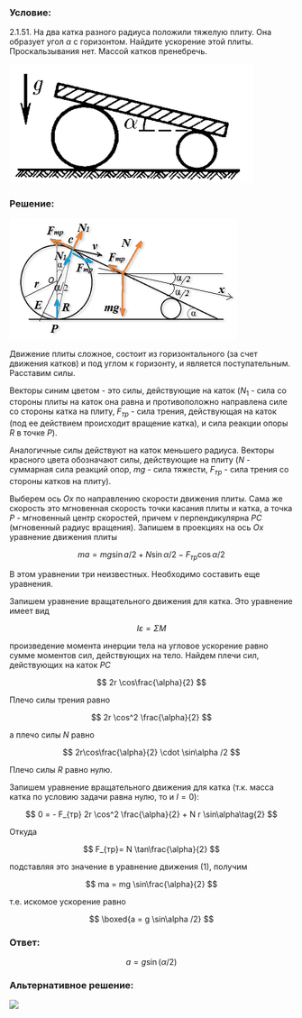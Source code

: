 ###  Условие:

$2.1.51.$ На два катка разного радиуса положили тяжелую плиту. Она образует угол $\alpha$ с горизонтом. Найдите ускорение этой плиты. Проскальзывания нет. Массой катков пренебречь.

![ К задаче 2.1.51 |433x212, 39%](../../img/2.1.51/statement.png)

###  Решение:

![ Силы действующие на систему тел |404x214, 47%](../../img/2.1.51/draw.png)

Движение плиты сложное, состоит из горизонтального (за счет движения катков) и под углом к горизонту, и является поступательным. Расставим силы.

Векторы синим цветом - это силы, действующие на каток ($N_1$ - сила со стороны плиты на каток она равна и противоположно направлена силе со стороны катка на плиту, $F_{тр}$ - сила трения, действующая на каток (под ее действием происходит вращение катка), и сила реакции опоры $R$ в точке $P$).

Аналогичные силы действуют на каток меньшего радиуса. Векторы красного цвета обозначают силы, действующие на плиту ($N$ - суммарная сила реакций опор, $mg$ - сила тяжести, $F_{тр}$ - сила трения со стороны катков на плиту).

Выберем ось $Ox$ по направлению скорости движения плиты. Сама же скорость это мгновенная скорость точки касания плиты и катка, а точка $P$ - мгновенный центр скоростей, причем $v$ перпендикулярна $PC$ (мгновенный радиус вращения). Запишем в проекциях на ось $Ox$ уравнение движения плиты

$$
ma = mg \sin a/2 + N \sin\alpha /2 - F_{тр} \cos\alpha /2\tag{1}
$$

В этом уравнении три неизвестных. Необходимо составить еще уравнения.

Запишем уравнение вращательного движения для катка. Это уравнение имеет вид

$$
I \varepsilon = \Sigma M
$$

произведение момента инерции тела на угловое ускорение равно сумме моментов сил, действующих на тело. Найдем плечи сил, действующих на каток $PC$

$$
2r \cos\frac{\alpha}{2}
$$

Плечо силы трения равно

$$
2r \cos^2 \frac{\alpha}{2}
$$

а плечо силы $N$ равно

$$
2r\cos\frac{\alpha}{2} \cdot \sin\alpha /2
$$

Плечо силы $R$ равно нулю.

Запишем уравнение вращательного движения для катка (т.к. масса катка по условию задачи равна нулю, то и $I = 0$):

$$
0 = - F_{тр} 2r \cos^2 \frac{\alpha}{2} + N r \sin\alpha\tag{2}
$$

Откуда

$$
F_{тр}= N \tan\frac{\alpha}{2}
$$

подставляя это значение в уравнение движения $(1)$, получим

$$
ma = mg \sin\frac{\alpha}{2}
$$

т.е. искомое ускорение равно

$$
\boxed{a = g \sin\alpha /2}
$$

###  Ответ:

$$
a = g \sin(\alpha /2)
$$

###  Альтернативное решение:

![](https://www.youtube.com/embed/7qv1yfpcA1k)